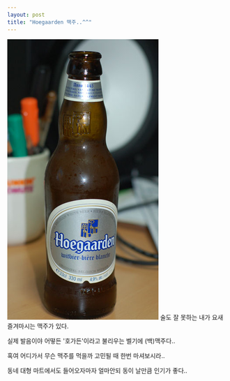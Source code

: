 ```yaml
---
layout: post
title: "Hoegaarden 맥주..^^"
---
```


![image](/assets/images/b3fa3cd5b61e9b65f35f8ea2c42a2921.png)
술도 잘 못하는 내가 요새 즐겨마시는 맥주가 있다. 

실제 발음이야 어떻든 '호가든'이라고 불리우는 벨기에 (백)맥주다..

혹여 어디가서 무슨 맥주를 먹을까 고민될 때 한번 마셔보시라..

동네 대형 마트에서도 들어오자마자 얼마안되 동이 날만큼 인기가 좋다..


